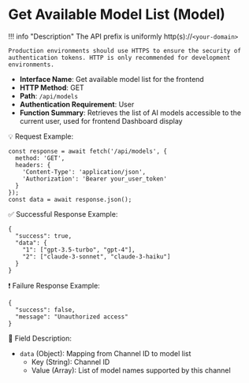# Get Available Model List (Model)

!!! info "Description"
    The API prefix is uniformly http(s)://`<your-domain>`

    Production environments should use HTTPS to ensure the security of authentication tokens. HTTP is only recommended for development environments.

- **Interface Name**: Get available model list for the frontend
- **HTTP Method**: GET
- **Path**: `/api/models`
- **Authentication Requirement**: User
- **Function Summary**: Retrieves the list of AI models accessible to the current user, used for frontend Dashboard display

 💡 Request Example:

```
const response = await fetch('/api/models', {  
  method: 'GET',  
  headers: {  
    'Content-Type': 'application/json',  
    'Authorization': 'Bearer your_user_token'  
  }  
});  
const data = await response.json();
```

 ✅ Successful Response Example:

```
{  
  "success": true,  
  "data": {  
    "1": ["gpt-3.5-turbo", "gpt-4"],  
    "2": ["claude-3-sonnet", "claude-3-haiku"]  
  }  
}
```

 ❗ Failure Response Example:

```
{  
  "success": false,  
  "message": "Unauthorized access"  
}
```

 🧾 Field Description:

- `data` (Object): Mapping from Channel ID to model list
    - Key (String): Channel ID
    - Value (Array): List of model names supported by this channel